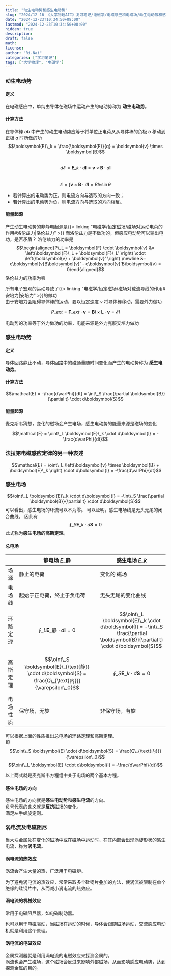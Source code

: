 ```yaml
---
title: "动生电动势和感生电动势"
slug: "2024/12 16 《大学物理AII》复习笔记/电磁学/电磁感应和电磁场/动生电动势和感生电动势"
date: "2024-12-23T10:34:50+08:00"
lastmod: "2024-12-23T10:34:50+08:00"
hidden: true
description:
draft: false
math:
license:
author: "Ri-Nai"
categories: ["学习笔记"]
tags: ["大学物理", "电磁学"]
---
```

### 动生电动势
#### 定义
在电磁感应中，单纯由导体在磁场中运动产生的电动势称为 **动生电动势**。

#### 计算方法
在导体棒 $ab$ 中产生的动生电动势应等于将单位正电荷从从导体棒的负极 $b$ 移动到正极 $a$ 时所做的功
$$\boldsymbol{E}\_k = \frac{\boldsymbol{F}}{q} = \boldsymbol{v} \times \boldsymbol{B}$$  
$$d\mathcal{E} = \boldsymbol{E}\_k \cdot d\boldsymbol{l} = \boldsymbol{v} \times \boldsymbol{B} \cdot d\boldsymbol{l}$$  
$$\mathcal{E} = \int \boldsymbol{v} \times \boldsymbol{B} \cdot d\boldsymbol{l} = Blv\sin\theta$$

- 若计算出的电动势为正，则电流方向与选取的方向一致；
- 若计算出的电动势为负，则电流方向与选取的方向相反。

#### 能量起源
产生动生电动势的非静电起源是{{< linking "电磁学/恒定磁场/磁场对运动电荷的作用#洛伦兹力|洛伦兹力" >}}
而洛伦兹力是不做功的，但感应电动势可以输出电功，是否矛盾？
洛伦兹力的功率是
$$\begin{aligned}P\_L = \boldsymbol{F} \cdot \boldsymbol{v} &= \left(\boldsymbol{F}\_L + \boldsymbol{F}\_L' \right) \cdot \left(\boldsymbol{v} + \boldsymbol{v}' \right) \newline  &= e\boldsymbol{v}B\boldsymbol{v}' - e\boldsymbol{v}'B\boldsymbol{v} = 0\end{aligned}$$
洛伦兹力的功率为零

所有电子宏观的运动导致了{{< linking "电磁学/恒定磁场/磁场对载流导线的作用#安培力|安培力" >}}的做功  
由于安培力会阻碍导体棒的运动，要以恒定速度 $v$ 将导体棒移动，需要外力做功

$$P\_{ext} = \boldsymbol{F}\_{ext} \cdot \boldsymbol{v} = \boldsymbol{B} I \times \boldsymbol{L} \cdot \boldsymbol{v} = \mathcal{E} I$$

电动势的功率等于外力做功的功率，电能来源是外力克服安培力做功

### 感生电动势
#### 定义
导体回路静止不动，导体回路中的磁通量随时间变化而产生的电动势称为 **感生电动势**。

#### 计算方法
$$\mathcal{E} = -\frac{d\varPhi}{dt} = \int\_S \frac{\partial \boldsymbol{B}}{\partial t} \cdot d\boldsymbol{S}$$

#### 能量起源
麦克斯韦猜想，变化的磁场会产生电场，感生电动势的能量来源是磁场的变化

$$\mathcal{E} = \oint\_L \boldsymbol{E}\_k \cdot d\boldsymbol{l} = -\frac{d\varPhi}{dt}$$

### 法拉第电磁感应定律的另一种表述
$$\mathcal{E} = \oint\_L \left(\boldsymbol{v} \times \boldsymbol{B} + \boldsymbol{E}\_k \right) \cdot d\boldsymbol{l} = -\frac{d\varPhi}{dt}$$

### 感生电场
$$\oint\_L \boldsymbol{E}\_k \cdot d\boldsymbol{l} = -\int\_S \frac{\partial \boldsymbol{B}}{\partial t} \cdot d\boldsymbol{S}$$
可以看出，感生电场的环流可以不为零。
可以证明，感生电场线是无头无尾的闭合曲线。
因此有
$$\oint\_S \boldsymbol{E}\_k \cdot d\boldsymbol{S} = 0$$
此式称为**感生电场的高斯定理**。

#### 总电场
|      | 静电场 $E\_{\text{静}}$ | 感生电场 $E\_k$ |
| :--- | ----------------- | --------- |
| 场源   | 静止的电荷              | 变化的 磁场     |
| 电场线  | 起始于正电荷，终止于负电荷      | 无头无尾的变化曲线  |
| 环路定理 |  $$\oint\_L \boldsymbol{E}\_{\text{静}} \cdot d\boldsymbol{l} = 0$$ | $$\oint\_L \boldsymbol{E}\_k \cdot d\boldsymbol{l} = -\int\_S \frac{\partial \boldsymbol{B}}{\partial t} \cdot d\boldsymbol{S}$$ |
| 高斯定理 | $$\oint\_S \boldsymbol{E}\_{\text{静}} \cdot d\boldsymbol{S} = \frac{Q\_{\text{内}}}{\varepsilon\_0}$$ | $$\oint\_S \boldsymbol{E}\_k \cdot d\boldsymbol{S} = 0$$ |
| 电场性质 | 保守场，无旋 | 非保守场，有旋 |

可以根据上面的性质推出总电场的环路定理和高斯定理。  
即
$$\oint\_S \boldsymbol{E} \cdot d\boldsymbol{S} = \frac{Q\_{\text{内}}}{\varepsilon\_0}$$
$$\oint\_L \boldsymbol{E} \cdot d\boldsymbol{l} = -\frac{d\varPhi}{dt}$$

以上两式就是麦克斯韦方程组中关于电场的两个基本方程。

#### 感生电场的方向
感生电场的方向就是**感生电动势**和**感生电流**的方向。  
负号代表的含义就是**反抗**磁场的变化。  
满足左手螺旋定则。

### 涡电流及电磁阻尼
当大块金属处在变化的磁场中或在磁场中运动时，在其内部会出现涡旋形状的感生电流，称为**涡电流**。

#### 涡电流的热效应
涡流会产生大量的热，广泛用于电磁炉。

为了避免涡电流的热效应，常常采取多个硅钢片叠加的方法，使涡流被限制在单个绝缘的硅钢片中，从而减小涡电流的热效应。

#### 涡电流的机械效应
常用于电磁阻尼器，如电磁制动器。

也可以用于电磁驱动，当磁场在运动的时候，导体会跟随磁场运动，交流感应电动机就是利用这个原理。

#### 涡电流的电磁效应
金属探测器就是利用涡电流的电磁效应来探测金属的。  
涡流也会产生磁场，这个磁场会反过来影响外部磁场，从而影响感应电动势，达到探测金属的目的。

